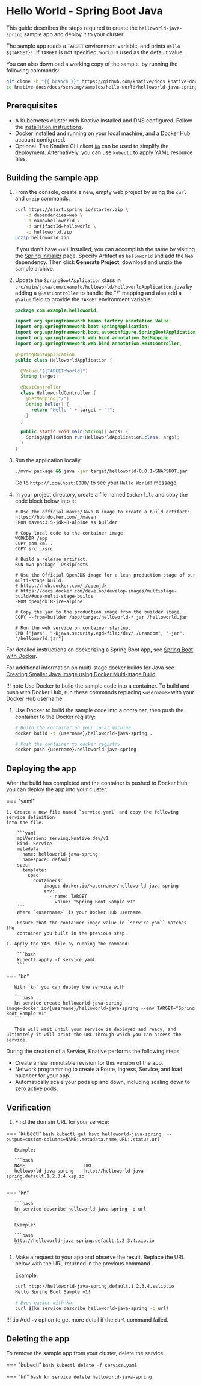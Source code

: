 # Hello World - Spring Boot Java

This guide describes the steps required to create the `helloworld-java-spring` sample app and deploy it to your cluster.

The sample app reads a `TARGET` environment variable, and prints `Hello ${TARGET}!`. If `TARGET` is not specified, `World` is used as the default value.

You can also download a working copy of the sample, by running the following commands:

```bash
git clone -b "{{ branch }}" https://github.com/knative/docs knative-docs
cd knative-docs/docs/serving/samples/hello-world/helloworld-java-spring
```

## Prerequisites

- A Kubernetes cluster with Knative installed and DNS configured. Follow the
  [installation instructions](../../../../install/).
- [Docker](https://www.docker.com) installed and running on your local machine, and a Docker Hub account configured.
- Optional. The Knative CLI client [`kn`](https://github.com/knative/client/releases) can be used to simplify the deployment. Alternatively, you can use `kubectl` to apply YAML resource files.

## Building the sample app

1. From the console, create a new, empty web project by using the `curl` and `unzip`
   commands:

   ```bash
   curl https://start.spring.io/starter.zip \
       -d dependencies=web \
       -d name=helloworld \
       -d artifactId=helloworld \
       -o helloworld.zip
   unzip helloworld.zip
   ```

   If you don't have `curl` installed, you can accomplish the same by visiting the
   [Spring Initializr](https://start.spring.io/) page. Specify Artifact as
   `helloworld` and add the `Web` dependency. Then click **Generate Project**,
   download and unzip the sample archive.

1. Update the `SpringBootApplication` class in
   `src/main/java/com/example/helloworld/HelloworldApplication.java` by adding a
   `@RestController` to handle the "/" mapping and also add a `@Value` field to
   provide the `TARGET` environment variable:

   ```java
   package com.example.helloworld;

   import org.springframework.beans.factory.annotation.Value;
   import org.springframework.boot.SpringApplication;
   import org.springframework.boot.autoconfigure.SpringBootApplication;
   import org.springframework.web.bind.annotation.GetMapping;
   import org.springframework.web.bind.annotation.RestController;

   @SpringBootApplication
   public class HelloworldApplication {

     @Value("${TARGET:World}")
     String target;

     @RestController
     class HelloworldController {
       @GetMapping("/")
       String hello() {
         return "Hello " + target + "!";
       }
     }

     public static void main(String[] args) {
       SpringApplication.run(HelloworldApplication.class, args);
     }
   }
   ```

1. Run the application locally:

   ```bash
   ./mvnw package && java -jar target/helloworld-0.0.1-SNAPSHOT.jar
   ```

   Go to `http://localhost:8080/` to see your `Hello World!` message.

1. In your project directory, create a file named `Dockerfile` and copy the code block below into it:

   ```docker
   # Use the official maven/Java 8 image to create a build artifact: https://hub.docker.com/_/maven
   FROM maven:3.5-jdk-8-alpine as builder

   # Copy local code to the container image.
   WORKDIR /app
   COPY pom.xml .
   COPY src ./src

   # Build a release artifact.
   RUN mvn package -DskipTests

   # Use the Official OpenJDK image for a lean production stage of our multi-stage build.
   # https://hub.docker.com/_/openjdk
   # https://docs.docker.com/develop/develop-images/multistage-build/#use-multi-stage-builds
   FROM openjdk:8-jre-alpine

   # Copy the jar to the production image from the builder stage.
   COPY --from=builder /app/target/helloworld-*.jar /helloworld.jar

   # Run the web service on container startup.
   CMD ["java", "-Djava.security.egd=file:/dev/./urandom", "-jar", "/helloworld.jar"]

   ```
For detailed instructions on dockerizing a Spring Boot app, see [Spring Boot with Docker](https://spring.io/guides/gs/spring-boot-docker/).

For additional information on multi-stage docker builds for Java see [Creating Smaller Java Image using Docker Multi-stage Build](http://blog.arungupta.me/smaller-java-image-docker-multi-stage-build/).

!!! note
    Use Docker to build the sample code into a container. To build and push with Docker Hub, run these commands replacing `<username>` with your Docker Hub username.

1. Use Docker to build the sample code into a container, then push the container to the Docker registry:

   ```bash
   # Build the container on your local machine
   docker build -t {username}/helloworld-java-spring .

   # Push the container to docker registry
   docker push {username}/helloworld-java-spring
   ```
## Deploying the app

After the build has completed and the container is pushed to Docker Hub, you can deploy the app into your cluster.


=== "yaml"

    1. Create a new file named `service.yaml` and copy the following service definition
    into the file.

        ```yaml
        apiVersion: serving.knative.dev/v1
        kind: Service
        metadata:
          name: helloworld-java-spring
          namespace: default
        spec:
          template:
            spec:
              containers:
                - image: docker.io/<username>/helloworld-java-spring
                  env:
                    - name: TARGET
                      value: "Spring Boot Sample v1"
        ```
        Where `<username>` is your Docker Hub username.

        Ensure that the container image value in `service.yaml` matches the
        container you built in the previous step.

    1. Apply the YAML file by running the command:

        ```bash
        kubectl apply -f service.yaml
        ```

=== "kn"

       With `kn` you can deploy the service with

       ```bash
       kn service create helloworld-java-spring --image=docker.io/{username}/helloworld-java-spring --env TARGET="Spring Boot Sample v1"
       ```

       This will wait until your service is deployed and ready, and ultimately it will print the URL through which you can access the service.





   During the creation of a Service, Knative performs the following steps:

   - Create a new immutable revision for this version of the app.
   - Network programming to create a Route, ingress, Service, and load balancer for your app.
   - Automatically scale your pods up and down, including scaling down to zero active pods.

## Verification

1. Find the domain URL for your service:


=== "kubectl"
       ```bash
       kubectl get ksvc helloworld-java-spring  --output=custom-columns=NAME:.metadata.name,URL:.status.url
       ```

       Example:

       ```bash
       NAME                      URL
       helloworld-java-spring    http://helloworld-java-spring.default.1.2.3.4.xip.io
       ```


=== "kn"

       ```bash
       kn service describe helloworld-java-spring -o url
       ```

       Example:

       ```bash
       http://helloworld-java-spring.default.1.2.3.4.xip.io
       ```




1. Make a request to your app and observe the result. Replace
   the URL below with the URL returned in the previous command.

   Example:

   ```bash
   curl http://helloworld-java-spring.default.1.2.3.4.sslip.io
   Hello Spring Boot Sample v1!

   # Even easier with kn:
   curl $(kn service describe helloworld-java-spring -o url)
   ```

!!! tip
    Add `-v` option to get more detail if the `curl` command failed.

## Deleting the app

To remove the sample app from your cluster, delete the service.


=== "kubectl"
    ```bash
    kubectl delete -f service.yaml
    ```

=== "kn"
    ```bash
    kn service delete helloworld-java-spring
    ```
